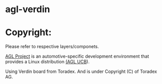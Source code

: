 # agl-verdin



Copyright:
=========
Please refer to respective layers/componets.


[AGL Project](https://www.automotivelinux.org/) is an automotive-specific
development environment that provides a Linux distribution
[(AGL UCB](https://www.automotivelinux.org/software/unified-code-base)).

Using Verdin board from Toradex. And is under Copyright (C) of Toradex AG.
